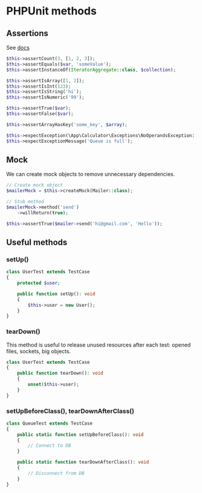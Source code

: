 # PHPUnit methods

## Assertions

See [docs](https://phpunit.readthedocs.io/en/master/assertions.html)

```php
$this->assertCount(3, [1, 2, 3]);
$this->assertEquals($var, 'someValue');
$this->assertInstanceOf(IteratorAggregate::class, $collection);

$this->assertIsArray([1, 2]);
$this->assertIsInt(123);
$this->assertIsString('hi');
$this->assertIsNumeric('99');

$this->assertTrue($var);
$this->assertFalse($var);

$this->assertArrayHasKey('some_key', $array);

$this->expectException(\App\Calculator\Exceptions\NoOperandsException::class);
$this->expectExceptionMessage('Queue is full');
```

## Mock

We can create mock objects to remove unnecessary dependencies.

```php
// Create mock object
$mailerMock = $this->createMock(Mailer::class);

// Stub method
$mailerMock->method('send')
    ->willReturn(true);

$this->assertTrue($mailer->send('hi@gmail.com', 'Hello'));
```

## Useful methods

### setUp()

```php
class UserTest extends TestCase
{
    protected $user;

    public function setUp(): void
    {
        $this->user = new User();
    }
}
```

### tearDown()

This method is useful to release unused resources after each test: opened files, sockets, big objects.

```php
class UserTest extends TestCase
{
    public function tearDown(): void
    {
        unset($this->user);
    }
}
```

### setUpBeforeClass(), tearDownAfterClass()

```php
class QueueTest extends TestCase
{
    public static function setUpBeforeClass(): void
    {
        // Connect to DB
    }

    public static function tearDownAfterClass(): void
    {
        // Disconnect from DB
    }
}
```
